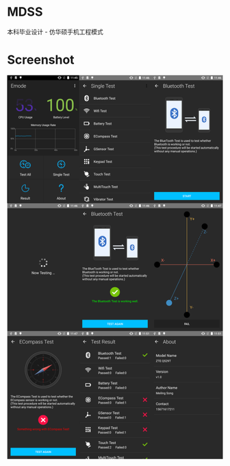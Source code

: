 # MDSS

本科毕业设计 - 仿华硕手机工程模式

# Screenshot

![](https://github.com/Smeiling/MDSS/blob/master/mdss-Screenshots/total1.png)

